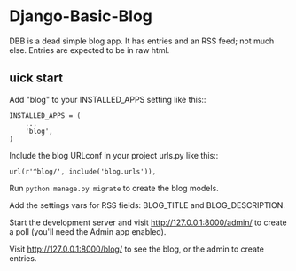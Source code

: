 # Django-Basic-Blog

DBB is a dead simple blog app.  It has entries and an RSS feed; not much else.  Entries are expected to be in raw html.

## uick start

Add "blog" to your INSTALLED_APPS setting like this::

    INSTALLED_APPS = (
        ...
        'blog',
    )

Include the blog URLconf in your project urls.py like this::

    url(r'^blog/', include('blog.urls')),

Run `python manage.py migrate` to create the blog models.

Add the settings vars for RSS fields: BLOG_TITLE and BLOG_DESCRIPTION.

Start the development server and visit http://127.0.0.1:8000/admin/
   to create a poll (you'll need the Admin app enabled).

Visit http://127.0.0.1:8000/blog/ to see the blog, or the admin to create entries.
